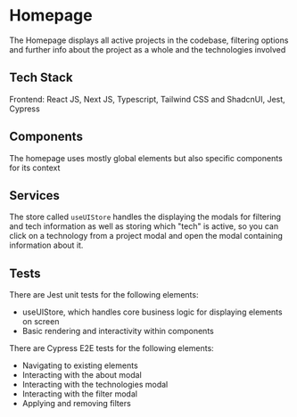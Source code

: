 # Homepage

The Homepage displays all active projects in the codebase, filtering options and further info about the project as a whole and the technologies involved

## Tech Stack

Frontend: React JS, Next JS, Typescript, Tailwind CSS and ShadcnUI, Jest, Cypress

## Components

The homepage uses mostly global elements but also specific components for its context

## Services

The store called `useUIStore` handles the displaying the modals for filtering and tech information as well as storing which "tech" is active, so you can click on a technology from a project modal and open the modal containing information about it.

## Tests

There are Jest unit tests for the following elements:

- useUIStore, which handles core business logic for displaying elements on screen
- Basic rendering and interactivity within components

There are Cypress E2E tests for the following elements:

- Navigating to existing elements
- Interacting with the about modal
- Interacting with the technologies modal
- Interacting with the filter modal
- Applying and removing filters
